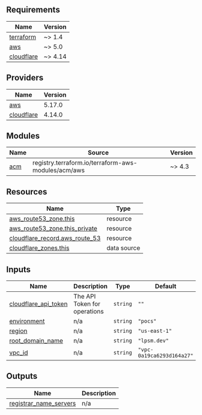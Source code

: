 ## Requirements

| Name | Version |
|------|---------|
| <a name="requirement_terraform"></a> [terraform](#requirement\_terraform) | ~> 1.4 |
| <a name="requirement_aws"></a> [aws](#requirement\_aws) | ~> 5.0 |
| <a name="requirement_cloudflare"></a> [cloudflare](#requirement\_cloudflare) | ~> 4.14 |

## Providers

| Name | Version |
|------|---------|
| <a name="provider_aws"></a> [aws](#provider\_aws) | 5.17.0 |
| <a name="provider_cloudflare"></a> [cloudflare](#provider\_cloudflare) | 4.14.0 |

## Modules

| Name | Source | Version |
|------|--------|---------|
| <a name="module_acm"></a> [acm](#module\_acm) | registry.terraform.io/terraform-aws-modules/acm/aws | ~> 4.3 |

## Resources

| Name | Type |
|------|------|
| [aws_route53_zone.this](https://registry.terraform.io/providers/hashicorp/aws/latest/docs/resources/route53_zone) | resource |
| [aws_route53_zone.this_private](https://registry.terraform.io/providers/hashicorp/aws/latest/docs/resources/route53_zone) | resource |
| [cloudflare_record.aws_route_53](https://registry.terraform.io/providers/cloudflare/cloudflare/latest/docs/resources/record) | resource |
| [cloudflare_zones.this](https://registry.terraform.io/providers/cloudflare/cloudflare/latest/docs/data-sources/zones) | data source |

## Inputs

| Name | Description | Type | Default | Required |
|------|-------------|------|---------|:--------:|
| <a name="input_cloudflare_api_token"></a> [cloudflare\_api\_token](#input\_cloudflare\_api\_token) | The API Token for operations | `string` | `""` | no |
| <a name="input_environment"></a> [environment](#input\_environment) | n/a | `string` | `"pocs"` | no |
| <a name="input_region"></a> [region](#input\_region) | n/a | `string` | `"us-east-1"` | no |
| <a name="input_root_domain_name"></a> [root\_domain\_name](#input\_root\_domain\_name) | n/a | `string` | `"lpsm.dev"` | no |
| <a name="input_vpc_id"></a> [vpc\_id](#input\_vpc\_id) | n/a | `string` | `"vpc-0a19ca6293d164a27"` | no |

## Outputs

| Name | Description |
|------|-------------|
| <a name="output_registrar_name_servers"></a> [registrar\_name\_servers](#output\_registrar\_name\_servers) | n/a |
